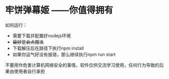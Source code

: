 # 牢饼弹幕姬 ——你值得拥有  
如何运行：  
* 需要下载并配置好nodejs环境  
* ~~最好是会点魔法~~  
* 下载解压后在路径下执行npm install  
* 如果你运气好没有报错，那么继续执行npm run start  

不要用作危害计算机网络安全的事情，软件仅供交流学习使用，任何行为导致的后果由使用者自行承担
